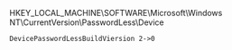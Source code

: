 HKEY_LOCAL_MACHINE\SOFTWARE\Microsoft\Windows NT\CurrentVersion\PasswordLess\Device

`DevicePasswordLessBuildViersion 2->0`
